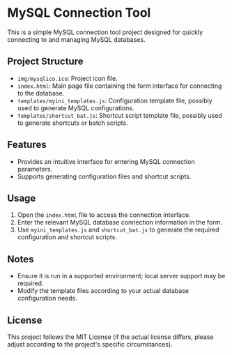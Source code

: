 # MySQL Connection Tool

This is a simple MySQL connection tool project designed for quickly connecting to and managing MySQL databases.

## Project Structure
- `img/mysqlico.ico`: Project icon file.
- `index.html`: Main page file containing the form interface for connecting to the database.
- `templates/myini_templates.js`: Configuration template file, possibly used to generate MySQL configurations.
- `templates/shortcut_bat.js`: Shortcut script template file, possibly used to generate shortcuts or batch scripts.

## Features
- Provides an intuitive interface for entering MySQL connection parameters.
- Supports generating configuration files and shortcut scripts.

## Usage
1. Open the `index.html` file to access the connection interface.
2. Enter the relevant MySQL database connection information in the form.
3. Use `myini_templates.js` and `shortcut_bat.js` to generate the required configuration and shortcut scripts.

## Notes
- Ensure it is run in a supported environment; local server support may be required.
- Modify the template files according to your actual database configuration needs.

## License
This project follows the MIT License (if the actual license differs, please adjust according to the project's specific circumstances).